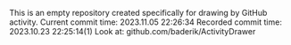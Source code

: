 This is an empty repository created specifically for drawing by GitHub activity.
Current commit time: 2023.11.05 22:26:34
Recorded commit time: 2023.10.23 22:25:14(1)
Look at: github.com/baderik/ActivityDrawer
